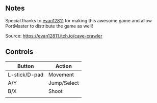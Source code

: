 ## Notes

Special thanks to [evan12811](https://itch.io/profile/evan12811) for making this awesome game and allow PortMaster to distribute the game as well!

Source:
https://evan12811.itch.io/cave-crawler

## Controls

| Button | Action |
|--|--| 
|L-stick/D-pad|Movement|
|A/Y|Jump/Select|
|B/X|Shoot|
|||



